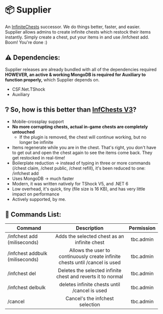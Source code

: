 # 📦 Supplier

An [InfiniteChests](https://github.com/MarioFoli/InfiniteChestsV3) successor. 
We do things better, faster, and easier. Supplier allows admins to create infinite chests which restock their items instantly. Simply create a chest, put your items in and use /infchest add. Boom! You're done :)

## ⚠️ Dependencies:

Supplier releases are already bundled with all of the dependencies required **HOWEVER, an active & working MongoDB is required for Auxiliary to function properly,** which Supplier depends on.
- CSF.Net.TShock
- Auxiliary

## ❔ So, how is this better than [InfChests V3](https://github.com/MarioFoli/InfiniteChestsV3)?
 - Mobile-crossplay support
 - **No more corrupting chests, actual in-game chests are completely untouched**
    - If the plugin is removed, the chest will continue working, but no longer be infinite
 - Items regenerate while you are in the chest. That's right, you don't have to get out and open the chest again to see the items come back. They get restocked in real-time!
 - Boilerplate reduction -> instead of typing in three or more commands (/chest claim, /chest public, /chest refill), it's been reduced to one: /infchest add
 - Uses MongoDB -> much faster
 - Modern, it was written natively for TShock V5, and .NET 6
 - Low overhead, it's quick, tiny (file size is 16 KB), and has very little impact on performance
 - Actively supported, by me.


## 📜 Commands List:

| Command        |Description     |Permission    |
| ------------- |:-------------:|  :-----------:|
| /infchest add (miliseconds)    |Adds the selected chest as an infinite chest | tbc.admin |
| /infchest addbulk (miliseconds)    |Allows the user to continuously create infinite chests until /cancel is used | tbc.admin |
| /infchest del    |Deletes the selected infinite chest and reverts it to normal | tbc.admin |
| /infchest delbulk    |deletes infinite chests until /cancel is used | tbc.admin |
| /cancel    |Cancel's the infchest selection | tbc.admin |
